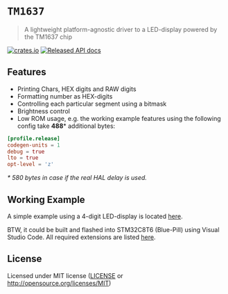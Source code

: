 # `TM1637`
> A lightweight platform-agnostic driver to a LED-display powered by the TM1637 chip

[![crates.io](https://img.shields.io/crates/v/tm1637.svg)](https://crates.io/crates/tm1637)
[![Released API docs](https://docs.rs/tm1637/badge.svg)](https://docs.rs/tm1637)

## Features
- Printing Chars, HEX digits and RAW digits
- Formatting number as HEX-digits
- Controlling each particular segment using a bitmask
- Brightness control
- Low ROM usage, e.g. the working example features using the following config take **488**\* additional bytes:
```toml
[profile.release]
codegen-units = 1
debug = true
lto = true
opt-level = 'z'
```
_\* 580 bytes in case if the real HAL delay is used._


## Working Example
A simple example using a 4-digit LED-display is located [here](examples/main.rs).

BTW, it could be built and flashed into STM32C8T6 (Blue-Pill) using Visual Studio Code.
All required extensions are listed [here](.vscode/extensions.json).

## License
Licensed under MIT license ([LICENSE](LICENSE) or http://opensource.org/licenses/MIT)
